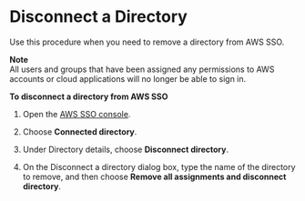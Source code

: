 # Disconnect a Directory<a name="howtodisconnectdirectory"></a>

Use this procedure when you need to remove a directory from AWS SSO\.

**Note**  
All users and groups that have been assigned any permissions to AWS accounts or cloud applications will no longer be able to sign in\.

**To disconnect a directory from AWS SSO**

1. Open the [AWS SSO console](https://console.aws.amazon.com/singlesignon)\.

1. Choose **Connected directory**\.

1. Under Directory details, choose **Disconnect directory**\.

1. On the Disconnect a directory dialog box, type the name of the directory to remove, and then choose **Remove all assignments and disconnect directory**\.